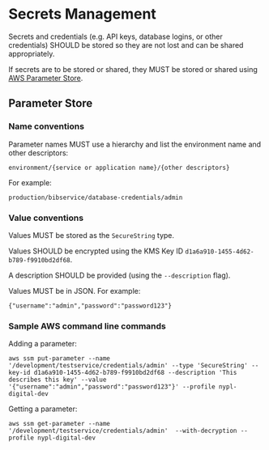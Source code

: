 # Secrets Management

Secrets and credentials (e.g. API keys, database logins, or other credentials) SHOULD be stored so they are not lost and can be shared appropriately. 

If secrets are to be stored or shared, they MUST be stored or shared using [AWS Parameter Store](http://docs.aws.amazon.com/systems-manager/latest/userguide/systems-manager-paramstore.html).

## Parameter Store

### Name conventions

Parameter names MUST use a hierarchy and list the environment name and other descriptors:

```
environment/{service or application name}/{other descriptors}
```

For example:

```
production/bibservice/database-credentials/admin
```

### Value conventions

Values MUST be stored as the `SecureString` type.

Values SHOULD be encrypted using the KMS Key ID `d1a6a910-1455-4d62-b789-f9910bd2df68`. 

A description SHOULD be provided (using the `--description` flag).

Values MUST be in JSON. For example:

```
{"username":"admin","password":"password123"}
```

### Sample AWS command line commands

Adding a parameter:

```
aws ssm put-parameter --name '/development/testservice/credentials/admin' --type 'SecureString' --key-id d1a6a910-1455-4d62-b789-f9910bd2df68 --description 'This describes this key' --value '{"username":"admin","password":"password123"}' --profile nypl-digital-dev
```

Getting a parameter:

```
aws ssm get-parameter --name '/development/testservice/credentials/admin'  --with-decryption --profile nypl-digital-dev
```